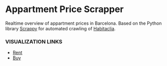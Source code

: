# Appartment Price Scrapper

Realtime overview of appartment prices in Barcelona. Based on the Python library [Scrappy](https://scrapy.org/) for automated crawling of [Habitaclia](https://www.habitaclia.com/).  
### VISUALIZATION LINKS
* [Rent](visualisationRent.ipynb)
* [Buy](visualisationRent.ipynb)
